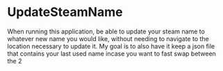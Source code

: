 # UpdateSteamName
When running this application, be able to update your steam name to whatever new name you would like, without needing to navigate to the location necessary to update it. My goal is to also have it keep a json file that contains your last used name incase you want to fast swap between the 2
